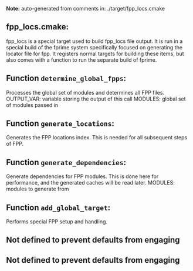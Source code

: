 **Note:** auto-generated from comments in: ./target/fpp_locs.cmake

## fpp_locs.cmake:

fpp_locs is a special target used to build fpp_locs file output. It is run in a special build of the fprime system
specifically focused on generating the locator file for fpp.  It registers normal targets for building these items,
but also comes with a function to run the separate build of fprime.


## Function `determine_global_fpps`:

Processes the global set of modules and determines all FPP files.
OUTPUT_VAR: variable storing the output of this call
MODULES: global set of modules passed in


## Function `generate_locations`:

Generates the FPP locations index. This is needed for all subsequent steps of FPP.


## Function `generate_dependencies`:

Generate dependencies for FPP modules. This is done here for performance, and the generated caches will be read later.
MODULES: modules to generate from


## Function `add_global_target`:

Performs special FPP setup and handling.


## Not defined to prevent defaults from engaging


## Not defined to prevent defaults from engaging


